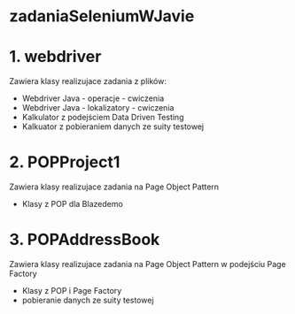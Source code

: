 # zadaniaSeleniumWJavie
# 1. webdriver
Zawiera klasy realizujace zadania z plików:

- Webdriver Java - operacje - cwiczenia
- Webdriver Java - lokalizatory - cwiczenia
- Kalkulator z podejściem Data Driven Testing
- Kalkuator z pobieraniem danych ze suity testowej

# 2. POPProject1
Zawiera klasy realizujace zadania na Page Object Pattern

- Klasy z POP dla Blazedemo

# 3. POPAddressBook
Zawiera klasy realizujace zadania na Page Object Pattern w podejściu Page Factory

- Klasy z POP i Page Factory
- pobieranie danych ze suity testowej

